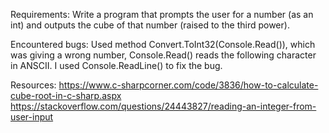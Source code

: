 Requirements:
Write a program that prompts the user for a number (as an int) and outputs the cube of that number (raised to the third power).


Encountered bugs:
Used method Convert.ToInt32(Console.Read()), which was giving a wrong number, Console.Read() reads the following character in ANSCII. I used Console.ReadLine() to fix the bug.



Resources:
https://www.c-sharpcorner.com/code/3836/how-to-calculate-cube-root-in-c-sharp.aspx
https://stackoverflow.com/questions/24443827/reading-an-integer-from-user-input
